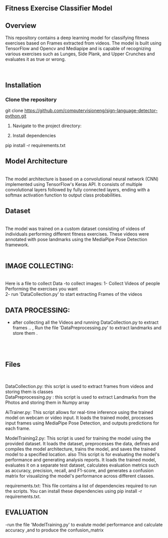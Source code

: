 ## Fitness Exercise Classifier Model 
## Overview

This repository contains a deep learning model for classifying fitness exercises based on Frames extracted from videos. The model is built using TensorFlow and Opencv and Mediapipe and is capable of recognizing various exercises such as Lunges, Side Plank, and Upper Crunches and evaluates it as true or wrong.

<br>

## Installation

### Clone the repository

git clone https://github.com/computervisioneng/sign-language-detector-python.git
<br>

1. Navigate to the project directory:

2. Install dependencies

pip install -r requirements.txt


## Model Architecture

<br>
The model architecture is based on a convolutional neural network (CNN) implemented using TensorFlow's Keras API. It consists of multiple convolutional layers followed by fully connected layers, ending with a softmax activation function to output class probabilities.

<br>

## Dataset
<br>
The model was trained on a custom dataset consisting of videos of individuals performing different fitness exercises. These videos were annotated with pose landmarks using the MediaPipe Pose Detection framework.

<br>
<br>

## IMAGE COLLECTING:
 <br>
 Here is a file to collect Data
-to collect images: 
1- Collect Videos of people Performing the exercises you want
<br>
2- run 'DataCollection.py' to start extracting Frames of the videos

<br> 

## DATA PROCESSING:

- after collecting all the Videos and running DataCollection.py to extract frames ..
, Run the file 'DataPreprocessing.py' to extract landmarks and store them .

<br>
<br>

## Files
<br>


DataCollection.py: this script is used to extract frames from videos and storing them is classes
<br>
DataPreprocessing.py :  this script is used to extract Landmarks from the Photos and storing them in Numpy array
<br>

AiTrainer.py: This script allows for real-time inference using the trained model on webcam or video input. It loads the trained model, processes input frames using MediaPipe Pose Detection, and outputs predictions for each frame.
<br>

ModelTraining2.py: This script is used for training the model using the provided dataset. It loads the dataset, preprocesses the data, defines and compiles the model architecture, trains the model, and saves the trained model to a specified location.
also This script is for evaluating the model's performance and generating analysis reports. It loads the trained model, evaluates it on a separate test dataset, calculates evaluation metrics such as accuracy, precision, recall, and F1-score, and generates a confusion matrix for visualizing the model's performance across different classes.
<br>

requirements.txt: This file contains a list of dependencies required to run the scripts. You can install these dependencies using pip install -r requirements.txt.
<br>



## EVALUATION

-run the file 'ModelTraining.py' to evalute model performance and calculate accuracy ,and to produce the confusion_matrix
<br>

